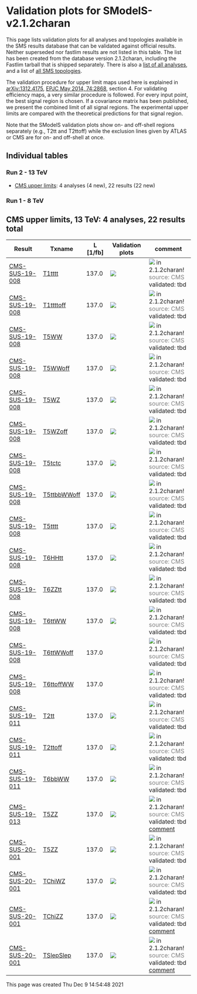 
# Validation plots for SModelS-v2.1.2charan

This page lists validation plots for all analyses and topologies available in
the SMS results database that can be validated against official results.
Neither superseded nor fastlim results are not listed in this table. The list has been created from the
database version 2.1.2charan, including the Fastlim tarball that is shipped separately.
There is also a [list of all analyses](ListOfAnalyses212charan), and
a list of [all SMS topologies](SmsDictionary212charan).

The validation procedure for upper limit maps used here is explained in [arXiv:1312.4175](http://arxiv.org/abs/1312.4175),  [EPJC May 2014, 74:2868](http://link.springer.com/article/10.1140/epjc/s10052-014-2868-5), section 4. For validating efficiency maps, a very similar procedure is followed. For every input point, the best signal region is chosen. If a covariance matrix has been published, we present the combined limit of all signal regions. The experimental upper limits are compared with the theoretical predictions for that signal region.

Note that the SModelS validation plots show on- and off-shell regions
separately (e.g., T2tt and T2ttoff) while the exclusion lines given by ATLAS or
CMS are for on- and off-shell at once.

## Individual tables

### Run 2 - 13 TeV
 * [CMS upper limits](#CMSupperlimits13): 4 analyses (4 new), 22 results (22 new)

### Run 1 - 8 TeV


<a name="CMSupperlimits13"></a>
## CMS upper limits, 13 TeV: 4 analyses, 22 results total

| **Result** | **Txname** | **L [1/fb]** | **Validation plots** | **comment** |
|------------|------------|--------------|----------------------|-------------|
| [CMS-SUS-19-008](http://cms-results.web.cern.ch/cms-results/public-results/publications/SUS-19-008/index.html) | [T1tttt](SmsDictionary212charan#T1tttt)| 137.0|<a href="https://smodels.github.io/validation/212charan/13TeV/CMS/CMS-SUS-19-008/validation/T1tttt_2EqMassAx_EqMassBy_pretty.png"><img src="https://smodels.github.io/validation/212charan/13TeV/CMS/CMS-SUS-19-008/validation/T1tttt_2EqMassAx_EqMassBy_pretty.png?1480058088" /></a>  | <img src="https://smodels.github.io/pics/new.png" /> in 2.1.2charan! <br><font color='grey'>source: CMS</font><br>validated: tbd<br> |
| [CMS-SUS-19-008](http://cms-results.web.cern.ch/cms-results/public-results/publications/SUS-19-008/index.html) | [T1ttttoff](SmsDictionary212charan#T1ttttoff)| 137.0|<a href="https://smodels.github.io/validation/212charan/13TeV/CMS/CMS-SUS-19-008/validation/T1ttttoff_2EqMassAx_EqMassBy_pretty.png"><img src="https://smodels.github.io/validation/212charan/13TeV/CMS/CMS-SUS-19-008/validation/T1ttttoff_2EqMassAx_EqMassBy_pretty.png?1480058088" /></a>  | <img src="https://smodels.github.io/pics/new.png" /> in 2.1.2charan! <br><font color='grey'>source: CMS</font><br>validated: tbd<br> |
| [CMS-SUS-19-008](http://cms-results.web.cern.ch/cms-results/public-results/publications/SUS-19-008/index.html) | [T5WW](SmsDictionary212charan#T5WW)| 137.0|<a href="https://smodels.github.io/validation/212charan/13TeV/CMS/CMS-SUS-19-008/validation/T5WW_2EqMassAx_EqMassB0.5x+0.5y_EqMassCy_pretty.png"><img src="https://smodels.github.io/validation/212charan/13TeV/CMS/CMS-SUS-19-008/validation/T5WW_2EqMassAx_EqMassB0.5x+0.5y_EqMassCy_pretty.png?1480058088" /></a>  | <img src="https://smodels.github.io/pics/new.png" /> in 2.1.2charan! <br><font color='grey'>source: CMS</font><br>validated: tbd<br> |
| [CMS-SUS-19-008](http://cms-results.web.cern.ch/cms-results/public-results/publications/SUS-19-008/index.html) | [T5WWoff](SmsDictionary212charan#T5WWoff)| 137.0|<a href="https://smodels.github.io/validation/212charan/13TeV/CMS/CMS-SUS-19-008/validation/T5WWoff_2EqMassAx_EqMassBy+20.0_EqMassCy_pretty.png"><img src="https://smodels.github.io/validation/212charan/13TeV/CMS/CMS-SUS-19-008/validation/T5WWoff_2EqMassAx_EqMassBy+20.0_EqMassCy_pretty.png?1480058088" /></a>  | <img src="https://smodels.github.io/pics/new.png" /> in 2.1.2charan! <br><font color='grey'>source: CMS</font><br>validated: tbd<br> |
| [CMS-SUS-19-008](http://cms-results.web.cern.ch/cms-results/public-results/publications/SUS-19-008/index.html) | [T5WZ](SmsDictionary212charan#T5WZ)| 137.0|<a href="https://smodels.github.io/validation/212charan/13TeV/CMS/CMS-SUS-19-008/validation/T5WZ_2EqMassAx_EqMassB0.5x+0.5y_EqMassCy_pretty.png"><img src="https://smodels.github.io/validation/212charan/13TeV/CMS/CMS-SUS-19-008/validation/T5WZ_2EqMassAx_EqMassB0.5x+0.5y_EqMassCy_pretty.png?1480058088" /></a>  | <img src="https://smodels.github.io/pics/new.png" /> in 2.1.2charan! <br><font color='grey'>source: CMS</font><br>validated: tbd<br> |
| [CMS-SUS-19-008](http://cms-results.web.cern.ch/cms-results/public-results/publications/SUS-19-008/index.html) | [T5WZoff](SmsDictionary212charan#T5WZoff)| 137.0|<a href="https://smodels.github.io/validation/212charan/13TeV/CMS/CMS-SUS-19-008/validation/T5WZoff_2EqMassAx_EqMassBy+20.0_EqMassCy_pretty.png"><img src="https://smodels.github.io/validation/212charan/13TeV/CMS/CMS-SUS-19-008/validation/T5WZoff_2EqMassAx_EqMassBy+20.0_EqMassCy_pretty.png?1480058088" /></a>  | <img src="https://smodels.github.io/pics/new.png" /> in 2.1.2charan! <br><font color='grey'>source: CMS</font><br>validated: tbd<br> |
| [CMS-SUS-19-008](http://cms-results.web.cern.ch/cms-results/public-results/publications/SUS-19-008/index.html) | [T5tctc](SmsDictionary212charan#T5tctc)| 137.0|<a href="https://smodels.github.io/validation/212charan/13TeV/CMS/CMS-SUS-19-008/validation/T5tctc_2EqMassAx_EqMassBy+20.0_EqMassCy_pretty.png"><img src="https://smodels.github.io/validation/212charan/13TeV/CMS/CMS-SUS-19-008/validation/T5tctc_2EqMassAx_EqMassBy+20.0_EqMassCy_pretty.png?1480058088" /></a>  | <img src="https://smodels.github.io/pics/new.png" /> in 2.1.2charan! <br><font color='grey'>source: CMS</font><br>validated: tbd<br> |
| [CMS-SUS-19-008](http://cms-results.web.cern.ch/cms-results/public-results/publications/SUS-19-008/index.html) | [T5ttbbWWoff](SmsDictionary212charan#T5ttbbWWoff)| 137.0|<a href="https://smodels.github.io/validation/212charan/13TeV/CMS/CMS-SUS-19-008/validation/T5ttbbWWoff_2EqMassAx_EqMassBy+5.0_EqMassCy_pretty.png"><img src="https://smodels.github.io/validation/212charan/13TeV/CMS/CMS-SUS-19-008/validation/T5ttbbWWoff_2EqMassAx_EqMassBy+5.0_EqMassCy_pretty.png?1480058088" /></a>  | <img src="https://smodels.github.io/pics/new.png" /> in 2.1.2charan! <br><font color='grey'>source: CMS</font><br>validated: tbd<br> |
| [CMS-SUS-19-008](http://cms-results.web.cern.ch/cms-results/public-results/publications/SUS-19-008/index.html) | [T5tttt](SmsDictionary212charan#T5tttt)| 137.0|<a href="https://smodels.github.io/validation/212charan/13TeV/CMS/CMS-SUS-19-008/validation/T5tttt_2EqMassAx_EqMassBy+175.0_EqMassCy_pretty.png"><img src="https://smodels.github.io/validation/212charan/13TeV/CMS/CMS-SUS-19-008/validation/T5tttt_2EqMassAx_EqMassBy+175.0_EqMassCy_pretty.png?1480058088" /></a>  | <img src="https://smodels.github.io/pics/new.png" /> in 2.1.2charan! <br><font color='grey'>source: CMS</font><br>validated: tbd<br> |
| [CMS-SUS-19-008](http://cms-results.web.cern.ch/cms-results/public-results/publications/SUS-19-008/index.html) | [T6HHtt](SmsDictionary212charan#T6HHtt)| 137.0|<a href="https://smodels.github.io/validation/212charan/13TeV/CMS/CMS-SUS-19-008/validation/T6HHtt_2EqMassAx_EqMassBy_EqMassCy-175.0_pretty.png"><img src="https://smodels.github.io/validation/212charan/13TeV/CMS/CMS-SUS-19-008/validation/T6HHtt_2EqMassAx_EqMassBy_EqMassCy-175.0_pretty.png?1480058088" /></a>  | <img src="https://smodels.github.io/pics/new.png" /> in 2.1.2charan! <br><font color='grey'>source: CMS</font><br>validated: tbd<br> |
| [CMS-SUS-19-008](http://cms-results.web.cern.ch/cms-results/public-results/publications/SUS-19-008/index.html) | [T6ZZtt](SmsDictionary212charan#T6ZZtt)| 137.0|<a href="https://smodels.github.io/validation/212charan/13TeV/CMS/CMS-SUS-19-008/validation/T6ZZtt_2EqMassAx_EqMassBy_EqMassCy-175.0_pretty.png"><img src="https://smodels.github.io/validation/212charan/13TeV/CMS/CMS-SUS-19-008/validation/T6ZZtt_2EqMassAx_EqMassBy_EqMassCy-175.0_pretty.png?1480058088" /></a>  | <img src="https://smodels.github.io/pics/new.png" /> in 2.1.2charan! <br><font color='grey'>source: CMS</font><br>validated: tbd<br> |
| [CMS-SUS-19-008](http://cms-results.web.cern.ch/cms-results/public-results/publications/SUS-19-008/index.html) | [T6ttWW](SmsDictionary212charan#T6ttWW)| 137.0|<a href="https://smodels.github.io/validation/212charan/13TeV/CMS/CMS-SUS-19-008/validation/T6ttWW_2EqMassAx_EqMassBy_EqMassC50_pretty.png"><img src="https://smodels.github.io/validation/212charan/13TeV/CMS/CMS-SUS-19-008/validation/T6ttWW_2EqMassAx_EqMassBy_EqMassC50_pretty.png?1480058088" /></a>  | <img src="https://smodels.github.io/pics/new.png" /> in 2.1.2charan! <br><font color='grey'>source: CMS</font><br>validated: tbd<br> |
| [CMS-SUS-19-008](http://cms-results.web.cern.ch/cms-results/public-results/publications/SUS-19-008/index.html) | [T6ttWWoff](SmsDictionary212charan#T6ttWWoff)| 137.0|  | <img src="https://smodels.github.io/pics/new.png" /> in 2.1.2charan! <br><font color='grey'>source: CMS</font><br>validated: tbd<br> |
| [CMS-SUS-19-008](http://cms-results.web.cern.ch/cms-results/public-results/publications/SUS-19-008/index.html) | [T6ttoffWW](SmsDictionary212charan#T6ttoffWW)| 137.0|  | <img src="https://smodels.github.io/pics/new.png" /> in 2.1.2charan! <br><font color='grey'>source: CMS</font><br>validated: tbd<br> |
| [CMS-SUS-19-011](http://cms-results.web.cern.ch/cms-results/public-results/publications/SUS-19-011/index.html) | [T2tt](SmsDictionary212charan#T2tt)| 137.0|<a href="https://smodels.github.io/validation/212charan/13TeV/CMS/CMS-SUS-19-011/validation/T2tt_2EqMassAx_EqMassBy_pretty.png"><img src="https://smodels.github.io/validation/212charan/13TeV/CMS/CMS-SUS-19-011/validation/T2tt_2EqMassAx_EqMassBy_pretty.png?1480058088" /></a>  | <img src="https://smodels.github.io/pics/new.png" /> in 2.1.2charan! <br><font color='grey'>source: CMS</font><br>validated: tbd<br> |
| [CMS-SUS-19-011](http://cms-results.web.cern.ch/cms-results/public-results/publications/SUS-19-011/index.html) | [T2ttoff](SmsDictionary212charan#T2ttoff)| 137.0|<a href="https://smodels.github.io/validation/212charan/13TeV/CMS/CMS-SUS-19-011/validation/T2ttoff_2EqMassAx_EqMassBy_pretty.png"><img src="https://smodels.github.io/validation/212charan/13TeV/CMS/CMS-SUS-19-011/validation/T2ttoff_2EqMassAx_EqMassBy_pretty.png?1480058088" /></a>  | <img src="https://smodels.github.io/pics/new.png" /> in 2.1.2charan! <br><font color='grey'>source: CMS</font><br>validated: tbd<br> |
| [CMS-SUS-19-011](http://cms-results.web.cern.ch/cms-results/public-results/publications/SUS-19-011/index.html) | [T6bbWW](SmsDictionary212charan#T6bbWW)| 137.0|<a href="https://smodels.github.io/validation/212charan/13TeV/CMS/CMS-SUS-19-011/validation/T6bbWW_2EqMassAx_EqMassB0.5x+0.5y_EqMassCy_pretty.png"><img src="https://smodels.github.io/validation/212charan/13TeV/CMS/CMS-SUS-19-011/validation/T6bbWW_2EqMassAx_EqMassB0.5x+0.5y_EqMassCy_pretty.png?1480058088" /></a>  | <img src="https://smodels.github.io/pics/new.png" /> in 2.1.2charan! <br><font color='grey'>source: CMS</font><br>validated: tbd<br> |
| [CMS-SUS-19-013](http://cms-results.web.cern.ch/cms-results/public-results/publications/SUS-19-013/index.html) | [T5ZZ](SmsDictionary212charan#T5ZZ)| 137.0|<a href="https://smodels.github.io/validation/212charan/13TeV/CMS/CMS-SUS-19-013/validation/T5ZZ_2EqMassAx_EqMassBx-50_EqMassC1.0.png"><img src="https://smodels.github.io/validation/212charan/13TeV/CMS/CMS-SUS-19-013/validation/T5ZZ_2EqMassAx_EqMassBx-50_EqMassC1.0.png?1480058088" /></a>  | <img src="https://smodels.github.io/pics/new.png" /> in 2.1.2charan! <br><font color='grey'>source: CMS</font><br>validated: tbd<br>[comment](https://smodels.github.io/validation/212charan/13TeV/CMS/CMS-SUS-19-013/validation/T5ZZ.txt) |
| [CMS-SUS-20-001](http://cms-results.web.cern.ch/cms-results/public-results/publications/SUS-20-001/index.html) | [T5ZZ](SmsDictionary212charan#T5ZZ)| 137.0|<a href="https://smodels.github.io/validation/212charan/13TeV/CMS/CMS-SUS-20-001/validation/T5ZZ_2EqMassAx_EqMassBy_EqMassC1.0_pretty.png"><img src="https://smodels.github.io/validation/212charan/13TeV/CMS/CMS-SUS-20-001/validation/T5ZZ_2EqMassAx_EqMassBy_EqMassC1.0_pretty.png?1480058088" /></a>  | <img src="https://smodels.github.io/pics/new.png" /> in 2.1.2charan! <br><font color='grey'>source: CMS</font><br>validated: tbd<br> |
| [CMS-SUS-20-001](http://cms-results.web.cern.ch/cms-results/public-results/publications/SUS-20-001/index.html) | [TChiWZ](SmsDictionary212charan#TChiWZ)| 137.0|<a href="https://smodels.github.io/validation/212charan/13TeV/CMS/CMS-SUS-20-001/validation/TChiWZ_2EqMassAx_EqMassBy_pretty.png"><img src="https://smodels.github.io/validation/212charan/13TeV/CMS/CMS-SUS-20-001/validation/TChiWZ_2EqMassAx_EqMassBy_pretty.png?1480058088" /></a>  | <img src="https://smodels.github.io/pics/new.png" /> in 2.1.2charan! <br><font color='grey'>source: CMS</font><br>validated: tbd<br> |
| [CMS-SUS-20-001](http://cms-results.web.cern.ch/cms-results/public-results/publications/SUS-20-001/index.html) | [TChiZZ](SmsDictionary212charan#TChiZZ)| 137.0|<a href="https://smodels.github.io/validation/212charan/13TeV/CMS/CMS-SUS-20-001/validation/TChiZZ_2EqMassAx_EqMassB1.0.png"><img src="https://smodels.github.io/validation/212charan/13TeV/CMS/CMS-SUS-20-001/validation/TChiZZ_2EqMassAx_EqMassB1.0.png?1480058088" /></a>  | <img src="https://smodels.github.io/pics/new.png" /> in 2.1.2charan! <br><font color='grey'>source: CMS</font><br>validated: tbd<br>[comment](https://smodels.github.io/validation/212charan/13TeV/CMS/CMS-SUS-20-001/validation/TChiZZ.txt) |
| [CMS-SUS-20-001](http://cms-results.web.cern.ch/cms-results/public-results/publications/SUS-20-001/index.html) | [TSlepSlep](SmsDictionary212charan#TSlepSlep)| 137.0|<a href="https://smodels.github.io/validation/212charan/13TeV/CMS/CMS-SUS-20-001/validation/TSlepSlep_2EqMassAx_EqMassBy_pretty.png"><img src="https://smodels.github.io/validation/212charan/13TeV/CMS/CMS-SUS-20-001/validation/TSlepSlep_2EqMassAx_EqMassBy_pretty.png?1480058088" /></a>  | <img src="https://smodels.github.io/pics/new.png" /> in 2.1.2charan! <br><font color='grey'>source: CMS</font><br>validated: tbd<br>[comment](https://smodels.github.io/validation/212charan/13TeV/CMS/CMS-SUS-20-001/validation/TSlepSlep.txt) |

This page was created Thu Dec  9 14:54:48 2021
